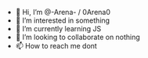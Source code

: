 - 👋 Hi, I’m @-Arena- / 0Arena0
- 👀 I’m interested in something
- 🌱 I’m currently learning JS
- 💞️ I’m looking to collaborate on nothing
- 📫 How to reach me dont

<!---
0Arena0/0Arena0 is a ✨ special ✨ repository because its `README.md` (this file) appears on your GitHub profile.
You can click the Preview link to take a look at your changes.
--->
